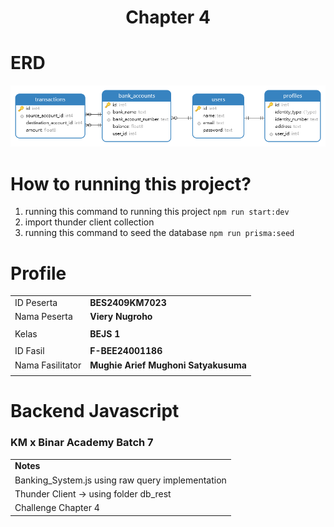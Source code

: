 <h1 align="center">
  Chapter 4
</h1>

# ERD

<div id='image' align='center'>
<img src='./public/assets/erd.png' alt='erd' title='erd banking_system - Viery Nugroho'>
</div>

# How to running this project?

1. running this command to running this project `npm run start:dev`
2. import thunder client collection
3. running this command to seed the database `npm run prisma:seed`

# Profile

|                  |                                      |
| ---------------- | ------------------------------------ |
| ID Peserta       | **BES2409KM7023**                    |
| Nama Peserta     | **Viery Nugroho**                    |
|                  |                                      |
| Kelas            | **BEJS 1**                           |
|                  |                                      |
| ID Fasil         | **F-BEE24001186**                    |
| Nama Fasilitator | **Mughie Arief Mughoni Satyakusuma** |
|                  |                                      |

# Backend Javascript

### KM x Binar Academy Batch 7

|                                                  |
| ------------------------------------------------ |
| **Notes**                                        |
| Banking_System.js using raw query implementation |
| Thunder Client -> using folder db_rest           |
| Challenge Chapter 4                              |
